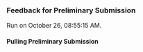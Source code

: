 ### Feedback for Preliminary Submission

Run on October 26, 08:55:15 AM.


#### Pulling Preliminary Submission

